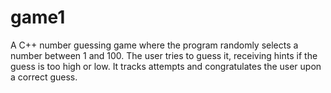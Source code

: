 # game1
A C++ number guessing game where the program randomly selects a number between 1 and 100. The user tries to guess it, receiving hints if the guess is too high or low. It tracks attempts and congratulates the user upon a correct guess.
